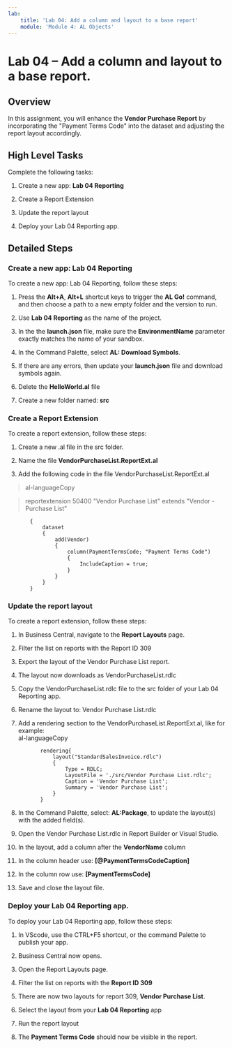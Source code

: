 ```yaml
---
lab:
    title: 'Lab 04: Add a column and layout to a base report'
    module: 'Module 4: AL Objects'
---
```


Lab 04 – Add a column and layout to a base report.
==================================================

Overview
--------

In this assignment, you will enhance the **Vendor Purchase Report** by
incorporating the "Payment Terms Code" into the dataset and adjusting the report
layout accordingly.

High Level Tasks
----------------

Complete the following tasks:

1.  Create a new app: **Lab 04 Reporting**

2.  Create a Report Extension

3.  Update the report layout

4.  Deploy your Lab 04 Reporting app.

Detailed Steps
--------------

### Create a new app: Lab 04 Reporting

To create a new app: Lab 04 Reporting, follow these steps:

1.  Press the **Alt+A**, **Alt+L** shortcut keys to trigger the **AL Go!**
    command, and then choose a path to a new empty folder and the version to
    run.

2.  Use **Lab 04 Reporting** as the name of the project.

3.  In the the **launch.json** file, make sure the **EnvironmentName** parameter
    exactly matches the name of your sandbox.

4.  In the Command Palette, select **AL: Download Symbols**.

5.  If there are any errors, then update your **launch.json** file and download
    symbols again.

6.  Delete the **HelloWorld.al** file

7.  Create a new folder named: **src**

### Create a Report Extension

To create a report extension, follow these steps:

1.  Create a new .al file in the src folder.

2.  Name the file **VendorPurchaseList.ReportExt.al**

3.  Add the following code in the file VendorPurchaseList.ReportExt.al

>   al-languageCopy

>   reportextension 50400 "Vendor Purchase List" extends "Vendor - Purchase
>   List"

           {
               dataset
               {
                   add(Vendor)
                   {
                       column(PaymentTermsCode; "Payment Terms Code")
                       {
                           IncludeCaption = true;
                       }
                   }
               }
           }

### Update the report layout

To create a report extension, follow these steps:

1.  In Business Central, navigate to the **Report Layouts** page.

2.  Filter the list on reports with the Report ID 309

3.  Export the layout of the Vendor Purchase List report.

4.  The layout now downloads as VendorPurchaseList.rdlc

5.  Copy the VendorPurchaseList.rdlc file to the src folder of your Lab 04
    Reporting app.

6.  Rename the layout to: Vendor Purchase List.rdlc

7.  Add a rendering section to the VendorPurchaseList.ReportExt.al, like for
    example:  
    al-languageCopy

               rendering{
                   layout("StandardSalesInvoice.rdlc")
                   {
                       Type = RDLC;
                       LayoutFile = './src/Vendor Purchase List.rdlc';
                       Caption = 'Vendor Purchase List';
                       Summary = 'Vendor Purchase List';
                   }
               }

1.  In the Command Palette, select: **AL:Package**, to update the layout(s) with
    the added field(s).

2.  Open the Vendor Purchase List.rdlc in Report Builder or Visual Studio.

3.  In the layout, add a column after the **VendorName** column

4.  In the column header use: **[\@PaymentTermsCodeCaption]**

5.  In the column row use: **[PaymentTermsCode]**

6.  Save and close the layout file.

### Deploy your Lab 04 Reporting app.

To deploy your Lab 04 Reporting app, follow these steps:

1.  In VScode, use the CTRL+F5 shortcut, or the command Palette to publish your
    app.

2.  Business Central now opens.

3.  Open the Report Layouts page.

4.  Filter the list on reports with the **Report ID 309**

5.  There are now two layouts for report 309, **Vendor Purchase List**.

6.  Select the layout from your **Lab 04 Reporting** app

7.  Run the report layout

8.  The **Payment Terms Code** should now be visible in the report.
